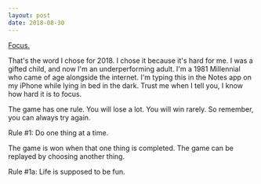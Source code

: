 ```yaml
---
layout: post
date: 2018-08-30
---
```


[Focus.](https://jessdriscoll.itch.io/focus) 

That's the word I chose for 2018. I chose it because it's hard for me. I was a gifted child, and now I'm an underperforming adult. I'm a 1981 Millennial who came of age alongside the internet. I'm typing this in the Notes app on my iPhone while lying in bed in the dark. Trust me when I tell you, I know how hard it is to focus. 

The game has one rule. You will lose a lot. You will win rarely. So remember, you can always try again. 

Rule #1: Do one thing at a time. 

The game is won when that one thing is completed. The game can be replayed by choosing another thing. 

Rule #1a: Life is supposed to be fun. 
